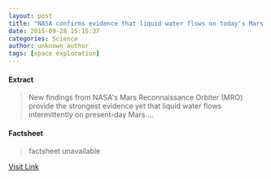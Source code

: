 ```yaml
---
layout: post
title: "NASA confirms evidence that liquid water flows on today's Mars (Update)"
date: 2015-09-28 15:15:37
categories: Science
author: unknown author
tags: [space exploration]
---
```



#### Extract
>New findings from NASA's Mars Reconnaissance Orbiter (MRO) provide the strongest evidence yet that liquid water flows intermittently on present-day Mars....

#### Factsheet
>factsheet unavailable

[Visit Link](http://phys.org/news/2015-09-evidence-brine-mars.html)


